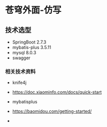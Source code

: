 # 苍穹外面-仿写

## 技术选型

- SpringBoot 2.7.3
- mybatis-plus 3.5.11
- mysql 8.0.3
- swagger 

### 相关技术资料

- knife4j

- https://doc.xiaominfo.com/docs/quick-start

- mybatisplus
- https://baomidou.com/getting-started/
- 
